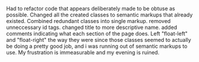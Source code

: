 Had to refactor code that appears deliberately made to be obtuse as possible. Changed all the created classes to semantic markups that already existed. Combined redundant classes into single markup. removed unneccessary id tags. changed title to more descriptive name. added comments indicating what each section of the page does. Left "float-left" and "float-right" the way they were since those classes seemed to actually be doing a pretty good job, and i was running out of semantic markups to use. My frustration is immeasurable and my evening is ruined. 